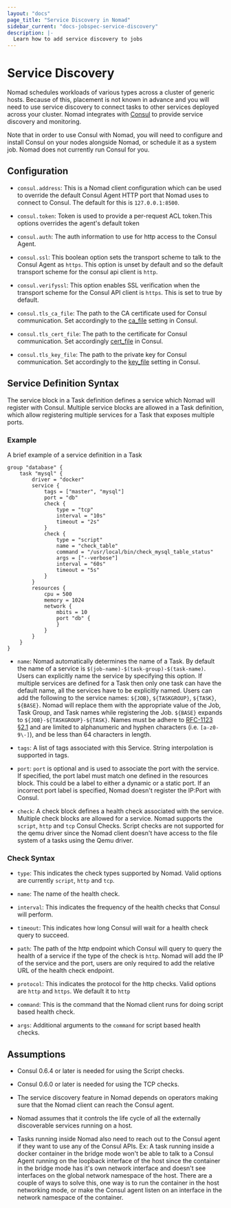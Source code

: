 ```yaml
---
layout: "docs"
page_title: "Service Discovery in Nomad"
sidebar_current: "docs-jobspec-service-discovery"
description: |-
  Learn how to add service discovery to jobs
---
```


# Service Discovery

Nomad schedules workloads of various types across a cluster of generic hosts.
Because of this, placement is not known in advance and you will need to use
service discovery to connect tasks to other services deployed across your
cluster. Nomad integrates with [Consul](https://www.consul.io) to provide service
discovery and monitoring.

Note that in order to use Consul with Nomad, you will need to configure and
install Consul on your nodes alongside Nomad, or schedule it as a system job.
Nomad does not currently run Consul for you.

## Configuration

* `consul.address`: This is a Nomad client configuration which can be used to
  override the default Consul Agent HTTP port that Nomad uses to connect to
  Consul. The default for this is `127.0.0.1:8500`.

* `consul.token`: Token is used to provide a per-request ACL token.This options
  overrides the agent's default token

* `consul.auth`: The auth information to use for http access to the Consul
  Agent.

* `consul.ssl`: This boolean option sets the transport scheme to talk to the Consul
  Agent as `https`. This option is unset by default and so the default transport
  scheme for the consul api client is `http`.

* `consul.verifyssl`: This option enables SSL verification when the transport
 scheme for the Consul API client is `https`. This is set to true by default.

* `consul.tls_ca_file`: The path to the CA certificate used for Consul communication.
  Set accordingly to the
  [ca_file](https://www.consul.io/docs/agent/options.html#ca_file) setting in
  Consul.

* `consul.tls_cert_file`: The path to the certificate for Consul communication. Set
  accordingly
  [cert_file](https://www.consul.io/docs/agent/options.html#cert_file) in
  Consul.

* `consul.tls_key_file`: The path to the private key for Consul communication.
  Set accordingly to the
  [key_file](https://www.consul.io/docs/agent/options.html#key_file) setting in
  Consul.

## Service Definition Syntax

The service block in a Task definition defines a service which Nomad will
register with Consul. Multiple service blocks are allowed in a Task definition,
which allow registering multiple services for a Task that exposes multiple
ports.

### Example

A brief example of a service definition in a Task

```
group "database" {
    task "mysql" {
        driver = "docker"
        service {
            tags = ["master", "mysql"]
            port = "db"
            check {
                type = "tcp"
                interval = "10s"
                timeout = "2s"
            }
            check {
                type = "script"
                name = "check_table"
                command = "/usr/local/bin/check_mysql_table_status"
                args = ["--verbose"]
                interval = "60s"
                timeout = "5s"
            }
        }
        resources {
            cpu = 500
            memory = 1024
            network {
                mbits = 10
                port "db" {
                }
            }
        }
    }
}
```

* `name`: Nomad automatically determines the name of a Task. By default the
  name of a service is `$(job-name)-$(task-group)-$(task-name)`. Users can
  explicitly name the service by specifying this option. If multiple services
  are defined for a Task then only one task can have the default name, all
  the services have to be explicitly named.  Users can add the following to
  the service names: `${JOB}`, `${TASKGROUP}`, `${TASK}`, `${BASE}`.  Nomad
  will replace them with the appropriate value of the Job, Task Group, and
  Task names while registering the Job. `${BASE}` expands to
  `${JOB}-${TASKGROUP}-${TASK}`.  Names must be adhere to
  [RFC-1123 §2.1](https://tools.ietf.org/html/rfc1123#section-2) and are
  limited to alphanumeric and hyphen characters (i.e. `[a-z0-9\-]`), and be
  less than 64 characters in length.

* `tags`: A list of tags associated with this Service. String interpolation is
  supported in tags.

* `port`: `port` is optional and is used to associate the port with the service.
  If specified, the port label must match one defined in the resources block.
  This could be a label to either a dynamic or a static port. If an incorrect
  port label is specified, Nomad doesn't register the IP:Port with Consul.

* `check`: A check block defines a health check associated with the service.
  Multiple check blocks are allowed for a service. Nomad supports the `script`,
  `http` and `tcp` Consul Checks. Script checks are not supported for the qemu
  driver since the Nomad client doesn't have access to the file system of a
  tasks using the Qemu driver.

### Check Syntax

* `type`: This indicates the check types supported by Nomad. Valid options are
  currently `script`, `http` and `tcp`.

* `name`: The name of the health check.

* `interval`: This indicates the frequency of the health checks that Consul will
  perform.

* `timeout`: This indicates how long Consul will wait for a health check query
  to succeed.

* `path`: The path of the http endpoint which Consul will query to query the
  health of a service if the type of the check is `http`. Nomad will add the IP
  of the service and the port, users are only required to add the relative URL
  of the health check endpoint.

* `protocol`: This indicates the protocol for the http checks. Valid options
  are `http` and `https`. We default it to `http`

* `command`: This is the command that the Nomad client runs for doing script based
  health check.

* `args`: Additional arguments to the `command` for script based health checks.

## Assumptions

* Consul 0.6.4 or later is needed for using the Script checks.

* Consul 0.6.0 or later is needed for using the TCP checks.

* The service discovery feature in Nomad depends on operators making sure that
  the Nomad client can reach the Consul agent.

* Nomad assumes that it controls the life cycle of all the externally
  discoverable services running on a host.

* Tasks running inside Nomad also need to reach out to the Consul agent if
  they want to use any of the Consul APIs. Ex: A task running inside a docker
  container in the bridge mode won't be able to talk to a Consul Agent running
  on the loopback interface of the host since the container in the bridge mode
  has it's own network interface and doesn't see interfaces on the global
  network namespace of the host. There are a couple of ways to solve this, one
  way is to run the container in the host networking mode, or make the Consul
  agent listen on an interface in the network namespace of the container.
